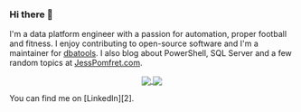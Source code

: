 ### Hi there 👋
I'm a data platform engineer with a passion for automation, proper football and fitness. I enjoy contributing to open-source software and I'm a maintainer for [dbatools](https://github.com/sqlcollaborative/dbatools/).  I also blog about PowerShell, SQL Server and a few random topics at [JessPomfret.com](http://jesspomfret.com/).

<div align="center">
<a href="https://github.com/anuraghazra/github-readme-stats">
  <img align="center" src="https://github-readme-stats.vercel.app/api?username=jpomfret&show_icons=true&theme=vue-dark" />
</a>
<a href="https://github.com/anuraghazra/github-readme-stats">
  <img align="center" src="https://github-readme-stats.vercel.app/api/top-langs/?username=jpomfret&layout=compact" />
</a>
</div>

<p></p>

<p></p>

<!-- Actual text -->
You can find me on [LinkedIn][2].

<!-- Links to your social media accounts -->
[1]: https://www.linkedin.com/in/jpomfret/
